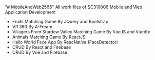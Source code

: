 "# MobileAndWeb2566" 
All work files of SC310006 Mobile and Web Application Development 
- Fruits Matching Game By JQuery and Bootstrap 
- VR 360 By A-Fream 
- Villagers From Stardew Valley Matching Game By VueJS and Vuetify 
- Animals Matching Game By ReactJS 
- Hello World Face App By ReacNative (FaceDetector) 
- CRUD By React and Firebase 
- CRUD By Vue and Firebase